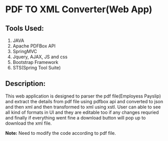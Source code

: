 # **PDF TO XML Converter(Web App)**
>
## **Tools Used:**
>
 1. JAVA
 2. Apache PDFBox API
 3. SpringMVC
 4. Jquery, AJAX, JS and css
 5. Bootstrap Framework
 6. STS(Spring Tool Suite)

## **Description:**
>
This web application is designed to parser the pdf file(Employess Payslip) and extract the details from pdf file using pdfbox api and converted to json and then xml and then transformed to xml using xstl. User can able to see all kind of formats in UI and they are editable too if any changes requried and finally if everything went fine a download button will pop up to download the xml file.
>
>
**Note:** Need to modify the code according to pdf file. 
